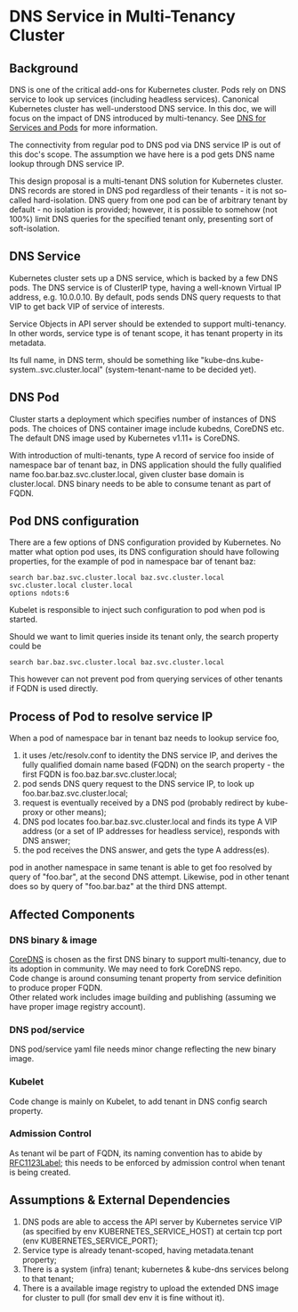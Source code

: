DNS Service in Multi-Tenancy Cluster
====================================

## Background
DNS is one of the critical add-ons for Kubernetes cluster. Pods rely on DNS service to look up services (including headless services). Canonical Kubernetes cluster has well-understood DNS service. In this doc, we will focus on the impact of DNS introduced by multi-tenancy. See [DNS for Services and Pods](https://kubernetes.io/docs/concepts/services-networking/dns-pod-service/) for more information.

The connectivity from regular pod to DNS pod via DNS service IP is out of this doc's scope. The assumption we have here is a pod gets DNS name lookup through DNS service IP.

This design proposal is a multi-tenant DNS solution for Kubernetes cluster. DNS records are stored in DNS pod regardless of their tenants - it is not so-called hard-isolation. DNS query from one pod can be of arbitrary tenant by default - no isolation is provided; however, it is possible to somehow (not 100%) limit DNS queries for the specified tenant only, presenting sort of soft-isolation.

## DNS Service
Kubernetes cluster sets up a DNS service, which is backed by a few DNS pods. The DNS service is of ClusterIP type, having a well-known Virtual IP address, e.g. 10.0.0.10. By default, pods sends DNS query requests to that VIP to get back VIP of service of interests.

Service Objects in API server should be extended to support multi-tenancy. In other words, service type is of tenant scope, it has tenant property in its metadata.

Its full name, in DNS term, should be something like "kube-dns.kube-system.<system-tenant-name>.svc.cluster.local" (system-tenant-name to be decided yet).

## DNS Pod
Cluster starts a deployment which specifies number of instances of DNS pods. The choices of DNS container image include kubedns, CoreDNS etc. The default DNS image used by Kubernetes v1.11+ is CoreDNS.

With introduction of multi-tenants, type A record of service foo inside of namespace bar of tenant baz, in DNS application should the fully qualified name foo.bar.baz.svc.cluster.local, given cluster base domain is cluster.local. DNS binary needs to be able to consume tenant as part of FQDN.

## Pod DNS configuration
There are a few options of DNS configuration provided by Kubernetes. No matter what option pod uses, its DNS configuration should have following properties, for the example of pod in namespace bar of tenant baz:
```text
search bar.baz.svc.cluster.local baz.svc.cluster.local svc.cluster.local cluster.local 
options ndots:6
```
Kubelet is responsible to inject such configuration to pod when pod is started.

Should we want to limit queries inside its tenant only, the search property could be
```text
search bar.baz.svc.cluster.local baz.svc.cluster.local
```
This however can not prevent pod from querying services of other tenants if FQDN is used directly.
## Process of Pod to resolve service IP
When a pod of namespace bar in tenant baz needs to lookup service foo, 
1. it uses /etc/resolv.conf to identity the DNS service IP, and derives the fully qualified domain name based (FQDN) on the search property - the first FQDN is foo.baz.bar.svc.cluster.local;
2. pod sends DNS query request to the DNS service IP, to look up foo.bar.baz.svc.cluster.local; 
3. request is eventually received by a DNS pod (probably redirect by kube-proxy or other means);
4. DNS pod locates foo.bar.baz.svc.cluster.local and finds its type A VIP address (or a set of IP addresses for headless service), responds with DNS answer;
5. the pod receives the DNS answer, and gets the type A address(es).

pod in another namespace in same tenant is able to get foo resolved by query of "foo.bar", at the second DNS attempt. Likewise, pod in other tenant does so by query of "foo.bar.baz" at the third DNS attempt.

## Affected Components
### DNS binary & image
[CoreDNS](https://github.com/coredns/coredns.git) is chosen as the first DNS binary to support multi-tenancy, due to its adoption in community.
We may need to fork CoreDNS repo.
<br/>Code change is around consuming tenant property from service definition to produce proper FQDN.
<br/>Other related work includes image building and publishing (assuming we have proper image registry account).
### DNS pod/service
DNS pod/service yaml file needs minor change reflecting the new binary image.
### Kubelet
Code change is mainly on Kubelet, to add tenant in DNS config search property.
### Admission Control
As tenant wil be part of FQDN, its naming convention has to abide by [RFC1123Label](https://tools.ietf.org/html/rfc1123); this needs to be enforced by admission control when tenant is being created.

## Assumptions & External Dependencies
1. DNS pods are able to access the API server by Kubernetes service VIP (as specified by env KUBERNETES_SERVICE_HOST) at certain tcp port (env KUBERNETES_SERVICE_PORT);
2. Service type is already tenant-scoped, having metadata.tenant property;
3. There is a system (infra) tenant; kubernetes & kube-dns services belong to that tenant;
4. There is a available image registry to upload the extended DNS image for cluster to pull (for small dev env it is fine without it).

